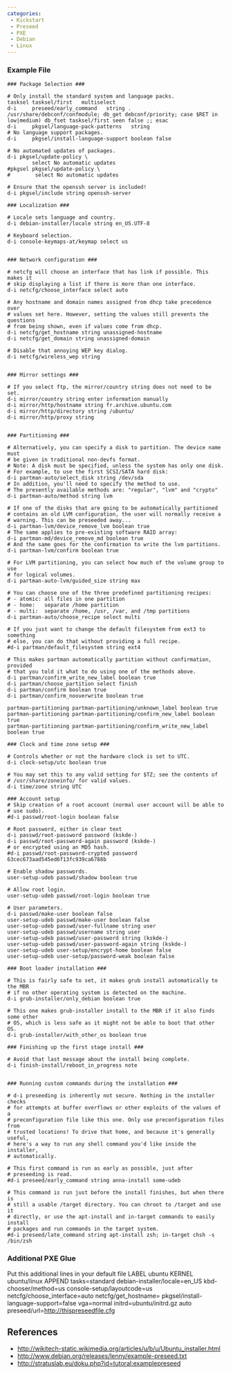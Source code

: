 ```yaml
---
categories:
 - Kickstart
 - Preseed
 - PXE
 - Debian
 - Linux
---
```

### Example File

    ### Package Selection ###

    # Only install the standard system and language packs.
    tasksel tasksel/first   multiselect
    d-i     preseed/early_command   string . /usr/share/debconf/confmodule; db_get debconf/priority; case $RET in low|medium) db_fset tasksel/first seen false ;; esac
    d-i     pkgsel/language-pack-patterns   string
    # No language support packages.
    d-i     pkgsel/install-language-support boolean false

    # No automated updates of packages.
    d-i pkgsel/update-policy \
            select No automatic updates
    #pkgsel pkgsel/update-policy \
    #        select No automatic updates

    # Ensure that the openssh server is included!
    d-i pkgsel/include string openssh-server

    ### Localization ###

    # Locale sets language and country.
    d-i debian-installer/locale string en_US.UTF-8

    # Keyboard selection.
    d-i console-keymaps-at/keymap select us


    ### Network configuration ###

    # netcfg will choose an interface that has link if possible. This makes it
    # skip displaying a list if there is more than one interface.
    d-i netcfg/choose_interface select auto

    # Any hostname and domain names assigned from dhcp take precedence over
    # values set here. However, setting the values still prevents the questions
    # from being shown, even if values come from dhcp.
    d-i netcfg/get_hostname string unassigned-hostname
    d-i netcfg/get_domain string unassigned-domain

    # Disable that annoying WEP key dialog.
    d-i netcfg/wireless_wep string


    ### Mirror settings ###

    # If you select ftp, the mirror/country string does not need to be set.
    d-i mirror/country string enter information manually
    d-i mirror/http/hostname string fr.archive.ubuntu.com
    d-i mirror/http/directory string /ubuntu/
    d-i mirror/http/proxy string


    ### Partitioning ###

    # Alternatively, you can specify a disk to partition. The device name must
    # be given in traditional non-devfs format.
    # Note: A disk must be specified, unless the system has only one disk.
    # For example, to use the first SCSI/SATA hard disk:
    d-i partman-auto/select_disk string /dev/sda
    # In addition, you'll need to specify the method to use.
    # The presently available methods are: "regular", "lvm" and "crypto"
    d-i partman-auto/method string lvm

    # If one of the disks that are going to be automatically partitioned
    # contains an old LVM configuration, the user will normally receive a
    # warning. This can be preseeded away...
    d-i partman-lvm/device_remove_lvm boolean true
    # The same applies to pre-existing software RAID array:
    d-i partman-md/device_remove_md boolean true
    # And the same goes for the confirmation to write the lvm partitions.
    d-i partman-lvm/confirm boolean true

    # For LVM partitioning, you can select how much of the volume group to use
    # for logical volumes.
    d-i partman-auto-lvm/guided_size string max

    # You can choose one of the three predefined partitioning recipes:
    # - atomic: all files in one partition
    # - home:   separate /home partition
    # - multi:  separate /home, /usr, /var, and /tmp partitions
    d-i partman-auto/choose_recipe select multi

    # If you just want to change the default filesystem from ext3 to something
    # else, you can do that without providing a full recipe.
    #d-i partman/default_filesystem string ext4

    # This makes partman automatically partition without confirmation, provided
    # that you told it what to do using one of the methods above.
    d-i partman/confirm_write_new_label boolean true
    d-i partman/choose_partition select finish
    d-i partman/confirm boolean true
    d-i partman/confirm_nooverwrite boolean true

    partman-partitioning partman-partitioning/unknown_label boolean true
    partman-partitioning partman-partitioning/confirm_new_label boolean true
    partman-partitioning partman-partitioning/confirm_write_new_label boolean true

    ### Clock and time zone setup ###

    # Controls whether or not the hardware clock is set to UTC.
    d-i clock-setup/utc boolean true

    # You may set this to any valid setting for $TZ; see the contents of
    # /usr/share/zoneinfo/ for valid values.
    d-i time/zone string UTC

    ### Account setup
    # Skip creation of a root account (normal user account will be able to
    # use sudo).
    #d-i passwd/root-login boolean false

    # Root password, either in clear text
    d-i passwd/root-password password (kskde-)
    d-i passwd/root-password-again password (kskde-)
    # or encrypted using an MD5 hash.
    #d-i passwd/root-password-crypted password 63cec673aad545ed6f13fc939ca6788b

    # Enable shadow passwords.
    user-setup-udeb passwd/shadow boolean true

    # Allow root login.
    user-setup-udeb passwd/root-login boolean true

    # User parameters.
    d-i passwd/make-user boolean false
    user-setup-udeb passwd/make-user boolean false
    user-setup-udeb passwd/user-fullname string user
    user-setup-udeb passwd/username string user
    user-setup-udeb passwd/user-password string (kskde-)
    user-setup-udeb passwd/user-password-again string (kskde-)
    user-setup-udeb user-setup/encrypt-home boolean false
    user-setup-udeb user-setup/password-weak boolean false

    ### Boot loader installation ###

    # This is fairly safe to set, it makes grub install automatically to the MBR
    # if no other operating system is detected on the machine.
    d-i grub-installer/only_debian boolean true

    # This one makes grub-installer install to the MBR if it also finds some other
    # OS, which is less safe as it might not be able to boot that other OS.
    d-i grub-installer/with_other_os boolean true

    ### Finishing up the first stage install ###

    # Avoid that last message about the install being complete.
    d-i finish-install/reboot_in_progress note


    ### Running custom commands during the installation ###

    # d-i preseeding is inherently not secure. Nothing in the installer checks
    # for attempts at buffer overflows or other exploits of the values of a
    # preconfiguration file like this one. Only use preconfiguration files from
    # trusted locations! To drive that home, and because it's generally useful,
    # here's a way to run any shell command you'd like inside the installer,
    # automatically.

    # This first command is run as early as possible, just after
    # preseeding is read.
    #d-i preseed/early_command string anna-install some-udeb

    # This command is run just before the install finishes, but when there is
    # still a usable /target directory. You can chroot to /target and use it
    # directly, or use the apt-install and in-target commands to easily install
    # packages and run commands in the target system.
    #d-i preseed/late_command string apt-install zsh; in-target chsh -s /bin/zsh

### Additional PXE Glue

Put this additional lines in your <Pxe> default file LABEL ubuntu KERNEL
ubuntu/linux APPEND tasks=standard debian-installer/locale=en\_US
kbd-chooser/method=us console-setup/layoutcode=us
netcfg/choose\_interface=auto netcfg/get\_hostname=
pkgsel/install-language-support=false vga=normal initrd=ubuntu/initrd.gz
auto preseed/url=<http://thispreseedfile.cfg>

References
----------

-   [<http://wikitech-static.wikimedia.org/articles/u/b/u/Ubuntu_installer.html>](http://wikitech-static.wikimedia.org/articles/u/b/u/Ubuntu_installer.html)
-   [<http://www.debian.org/releases/lenny/example-preseed.txt>](http://www.debian.org/releases/lenny/example-preseed.txt)
-   [<http://stratuslab.eu/doku.php?id=tutoral:examplepreseed>](http://stratuslab.eu/doku.php?id=tutoral:examplepreseed)

